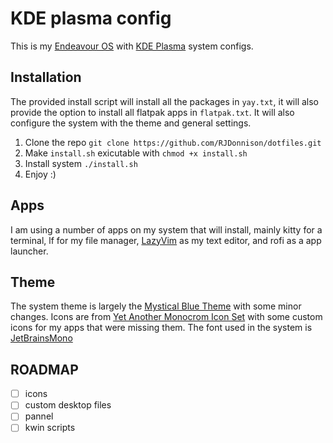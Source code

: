 # KDE plasma config

This is my [Endeavour OS](https://endeavouros.com) with [KDE Plasma](https://kde.org/plasma-desktop/) system configs.

## Installation

The provided install script will install all the packages in `yay.txt`, it will also provide the option
to install all flatpak apps in `flatpak.txt`. It will also configure the system with the theme and
general settings.

1. Clone the repo `git clone https://github.com/RJDonnison/dotfiles.git`
2. Make `install.sh` exicutable with `chmod +x install.sh`
3. Install system `./install.sh`
4. Enjoy :)

## Apps

I am using a number of apps on my system that will install, mainly kitty for a terminal,
lf for my file manager, [LazyVim](https://www.lazyvim.org) as my text editor, and rofi
as a app launcher.

## Theme

The system theme is largely the [Mystical Blue Theme](https://github.com/juxtopposed/Mystical-Blue-Theme) with some minor changes.
Icons are from [Yet Another Monocrom Icon Set](https://store.kde.org/p/2303161) with some custom icons for my apps that were missing them.
The font used in the system is [JetBrainsMono](https://www.jetbrains.com/lp/mono/)

## ROADMAP

- [ ] icons
- [ ] custom desktop files
- [ ] pannel
- [ ] kwin scripts
